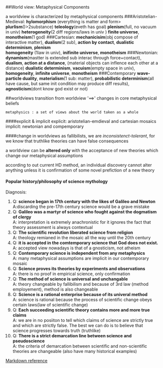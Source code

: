 ##World view: Metaphysical Components
 
a worldview is characterized by metaphysical components
###Aristotelian-Medieval:
**hylomorphism** (everything is matter and form>
**plurlism**()>2substance)
**teleology**(eveth has goal) 
**plenism**(full, no vacuum in univ)
**heterogeneity**(2 diff regions/laws in univ )
**finite universe**, **monotheism**(1 god)
###Cartesian:
**mechanicisim**(obj compose of interactive matter), 
**dualism**(2 sub), 
**action by contact**, 
**dualistic determinism**, 
**plenism**  
**homogeneity** (1law in univ), 
**inifinite universe**, 
**monotheism**
###Newtonian:
**dynamism**(mastter is extended sub interac through force+contact), 
**dualism**, 
**action at a distance**, (material objects can inflence each other at a distance)
**dualistic determinism**, 
**vacuism**(empty space in univ), 
**homogeneity**, 
**infinite universe**, 
**monotheism**
###Contemporary
**wave-particle duality**, 
**materialism**(1 sub: matter), 
**probabilistic determinism**(all have cause, but same init condition may produce diff results), 
**agnosticism**(dont know god exist or not)

##worldviews
transition from worldview '==>' changes in core metaphysical beliefs  
```
metaphysics : a set of views about the world taken as a whole
```
####explicit & implicit
explicit: aristotelian-emdieval and cartesian mosaics  
implicit: newtonian and compemporary

####change in worldviews
as fallibilists, we are *inconsistenct-tolerant*, for we know that truthlike theories can have false consequences

a worldview can be **altered only** with the acceptance of new theories which change our metaphysical assumptions  

according to out current HD method, an individual discovery cannot alter anything unless it is confirmation of some novel prefiction of a new theory

#### Popular history/philosophy of science mythology
Diagnosis:  
1. Q: **science began in 17th century with the likes of Galileo and Newton**  
A:discarding the pre-17th century science would be a grave mistake    
2. Q: **Galileo was a martyr of science who fought against the dogmatism of clergy**    
A:  interpretation is extremely anachronistic for it ignores the fact that theory assessment is always contextual  
3. Q: **The scientific revolution liberated science from religion**  
A:  theology remianed in the mosaic all the way until the 20th century  
4. Q:  **it is accepted in the comtemporary science that God does not exist.**  
A:  accepted view nowadays is that of a gnosticism, not atheism  
5. Q:  **Contemporary science is independent from any metaphysics**  
A:  many metaphysical assumptions are implicit in our contemporary mosaic  
6. Q:  **Science proves its theories by experiments and observations**  
A:  there is no proof in empirical science, only confirmation  
7.  Q:  **The method of science is universal and unchangable**  
A:  theory changeable by fallibilism and because of 3rd law (method employement), method is also changeable  
8.  Q:  **Science is a rational enterprise because of its univeral method**  
A:  science is rational because the process of scientific change obeys certain laws(law of scientific change)  
9.  Q:  **Each succeeding scientific theory contains more and more true claims**  
A:  we are in no posiiton to tell which claims of science are strictly true and which are strictly false. The best we can do is to believe that science progresses towards truth (truthlike)   
10.  Q:  **There is a strict demarcation line between science and pseudoscience**  
A:  the criteria of demarcation between scientific and non-scientific theories are changeable (also have many historical examples)





[Markdown reference](https://help.github.com/articles/markdown-basics/)
